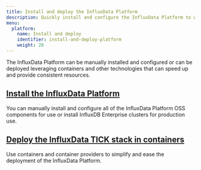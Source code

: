 ```yaml
---
title: Install and deploy the InfluxData Platform
description: Quickly install and configure the InfluxData Platform to work with time series data
menu:
  platform:
    name: Install and deploy
    identifier: install-and-deploy-platform
    weight: 20
---
```


The InfluxData Platform can be manually installed and configured or
can be deployed leveraging containers and other technologies that can speed up
and provide consistent resources.

## [Install the InfluxData Platform](/platform/install-and-deploy/install/)

You can manually install and configure all of the InfluxData Platform OSS components
for use or install InfluxDB Enterprise clusters for production use.


## [Deploy the InfluxData TICK stack in containers](/platform/install-and-deploy/deploying/)

Use containers and container providers to simplify and ease the deployment of
the InfluxData Platform.
